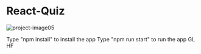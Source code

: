 # React-Quiz
![project-image05](https://github.com/pstaron/React-Quiz/assets/25846311/b15a565d-b160-428e-bede-62aaff187789)

 Type "npm install" to install the app
 Type "npm run start" to run the app
 GL HF
